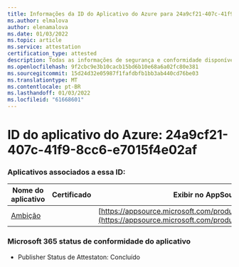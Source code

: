 ```yaml
---
title: Informações da ID do Aplicativo do Azure para 24a9cf21-407c-41f9-8cc6-e7015f4e02af
ms.author: elmalova
author: elenamalova
ms.date: 01/03/2022
ms.topic: article
ms.service: attestation
certification_type: attested
description: Todas as informações de segurança e conformidade disponíveis para 24a9cf21-407c-41f9-8cc6-e7015f4e02af.
ms.openlocfilehash: 9f2cbc9e3b10cacb15bd6b10e68a6a02fc80e381
ms.sourcegitcommit: 15d24d32e05987f1fafdbfb1bb3ab440cd76be03
ms.translationtype: MT
ms.contentlocale: pt-BR
ms.lasthandoff: 01/03/2022
ms.locfileid: "61668601"
---
```

# <a name="azure-app-id-24a9cf21-407c-41f9-8cc6-e7015f4e02af"></a>ID do aplicativo do Azure: 24a9cf21-407c-41f9-8cc6-e7015f4e02af


### <a name="apps-associated-with-this-id"></a>Aplicativos associados a essa ID:
| **Nome do aplicativo** | **Certificado** | **Exibir no AppSource** |
|--------------|---------------|-----------------------|
| [Ambição](https://docs.microsoft.com/microsoft-365-app-certification/forward/WA200003159) |  | [https://appsource.microsoft.com/product/office/WA200003159](https://appsource.microsoft.com/product/office/WA200003159) |

### <a name="microsoft-365-app-compliance-status"></a>Microsoft 365 status de conformidade do aplicativo
- Publisher Status de Attestaton: Concluído
